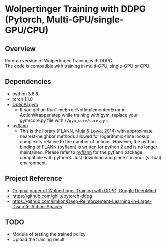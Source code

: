 # Wolpertinger Training with DDPG (Pytorch, Multi-GPU/single-GPU/CPU)
## Overview
Pytorch version of Wolpertinger Training with DDPG. <br>
The code is compatible with training in multi-GPU, single-GPU or CPU. <br>

## Dependencies
* python 3.6.8
* torch 1.1.0
* [OpenAI gym](https://github.com/openai/gym)
  * If you get an RunTimeError:NotImplementedError in ActionWrapper.step while training with gym, replace your gym/core.py file with `(/gym_core/core.py)`.
* [pyflann](http://www.galaxysofts.com/new/pyflann-for-python-3x/)
  * This is the library (FLANN, [Muja & Lowe, 2014](https://ieeexplore.ieee.org/abstract/document/6809191)) with approximate nearest-neighbor methods allowed for logarithmic-time lookup complexity relative to the number of actions. However, the python binding of FLANN (pyflann) is written for python 2 and is no longer maintained. Please refer to [pyflann](http://www.galaxysofts.com/new/pyflann-for-python-3x/) for the pyflann package compatible with python3. Just download and place it in your (virtual) environment.

## Project Reference
* [Original paper of Wolpertinger Training with DDPG, Google DeepMind](https://arxiv.org/abs/1512.07679)
* https://github.com/ghliu/pytorch-ddpg
* https://github.com/jimkon/Deep-Reinforcement-Learning-in-Large-Discrete-Action-Spaces

## TODO
* Module of testing the trained policy
* Upload the training result
